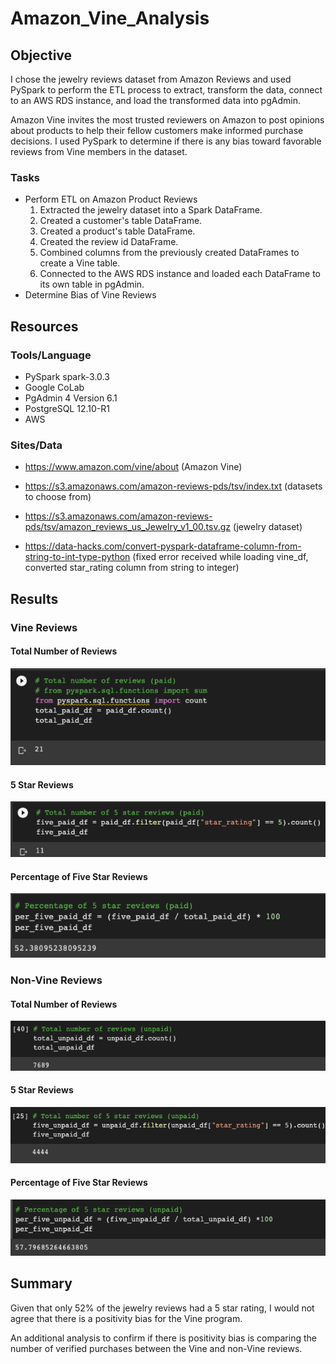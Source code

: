 # Amazon_Vine_Analysis

## Objective 
I chose the jewelry reviews dataset from Amazon Reviews and used PySpark to perform the ETL process to extract, transform the data, connect to an AWS RDS instance, and load the transformed data into pgAdmin.  

Amazon Vine invites the most trusted reviewers on Amazon to post opinions about products to help their fellow customers make informed purchase decisions.  I used PySpark to determine if there is any bias toward favorable reviews from Vine members in the dataset.  


### Tasks
- Perform ETL on Amazon Product Reviews
  1. Extracted the jewelry dataset into a Spark DataFrame.
  2. Created a customer's table DataFrame.
  3. Created a product's table DataFrame.
  4. Created the review id DataFrame.
  5. Combined columns from the previously created DataFrames to create a Vine table.
  6. Connected to the AWS RDS instance and loaded each DataFrame to its own table in pgAdmin.
- Determine Bias of Vine Reviews

## Resources
### Tools/Language
- PySpark spark-3.0.3
- Google CoLab
- PgAdmin 4 Version 6.1
- PostgreSQL 12.10-R1 
- AWS

### Sites/Data
- https://www.amazon.com/vine/about (Amazon Vine)

- https://s3.amazonaws.com/amazon-reviews-pds/tsv/index.txt (datasets to choose from)

- https://s3.amazonaws.com/amazon-reviews-pds/tsv/amazon_reviews_us_Jewelry_v1_00.tsv.gz (jewelry dataset)

- https://data-hacks.com/convert-pyspark-dataframe-column-from-string-to-int-type-python (fixed error received while loading vine_df, converted star_rating column from string to integer)



## Results

### Vine Reviews

#### Total Number of Reviews

![Getting Started](images/total_paid.png)

#### 5 Star Reviews

![Getting Started](images/five_paid.png)

#### Percentage of Five Star Reviews

![Getting Started](images/per_paid.png)

### Non-Vine Reviews

#### Total Number of Reviews

![Getting Started](images/total_unpaid.png)

#### 5 Star Reviews

![Getting Started](images/five_unpaid.png)

#### Percentage of Five Star Reviews

![Getting Started](images/per_unpaid.png)

## Summary

Given that only 52% of the jewelry reviews had a 5 star rating, I would not agree that there is a positivity bias for the Vine program.  

An additional analysis to confirm if there is positivity bias is comparing the number of verified purchases between the Vine and non-Vine reviews.

